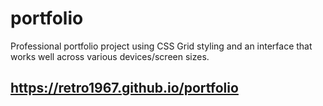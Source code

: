 # portfolio

Professional portfolio project using CSS Grid styling and an interface that works well across various devices/screen sizes. 

## https://retro1967.github.io/portfolio
